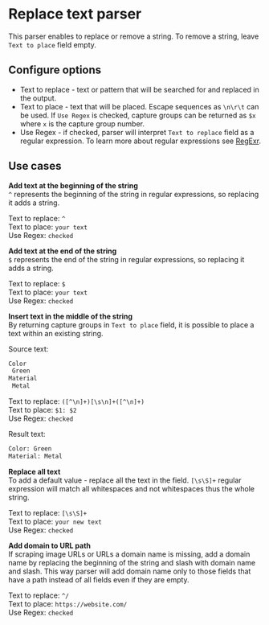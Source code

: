 # Replace text parser
This parser enables to replace or remove a string. To remove a string, leave `Text to place` field empty.

## Configure options
 * Text to replace - text or pattern that will be searched for and replaced in the output.
 * Text to place - text that will be placed. Escape sequences as `\n\r\t` can be used. If `Use Regex` is checked, 
 capture groups can be returned as `$x` where `x` is the capture group number.
 * Use Regex - if checked, parser will interpret `Text to replace` field as a regular expression. To learn more 
 about regular expressions see [RegExr][regexr].

## Use cases
**Add text at the beginning of the string**  
`^` represents the beginning of the string in regular expressions, so replacing it adds a string.  

Text to replace: `^`  
Text to place: `your text`  
Use Regex: `checked`

**Add text at the end of the string**  
`$` represents the end of the string in regular expressions, so replacing it adds a string.  

Text to replace: `$`  
Text to place: `your text`  
Use Regex: `checked`

**Insert text in the middle of the string**  
By returning capture groups in `Text to place` field, it is possible to place a text within an existing string.  

Source text: 
```html
Color
 Green
Material
 Metal
```

Text to replace: `([^\n]+)[\s\n]+([^\n]+)`  
Text to place: `$1: $2`  
Use Regex: `checked`

Result text: 
```html
Color: Green
Material: Metal
```

**Replace all text**  
To add a default value - replace all the text in the field. `[\s\S]+` regular expression will match all whitespaces 
and not whitespaces thus the whole string.  

Text to replace: `[\s\S]+`  
Text to place: `your new text`  
Use Regex: `checked`

**Add domain to URL path**  
If scraping image URLs or URLs a domain name is missing, add a domain name by replacing the 
beginning of the string and slash with domain name and slash. This way parser will add domain name only to those fields
that have a path instead of all fields even if they are empty.  

Text to replace: `^/`  
Text to place: `https://website.com/`  
Use Regex: `checked`

[regexr]: https://regexr.com/
